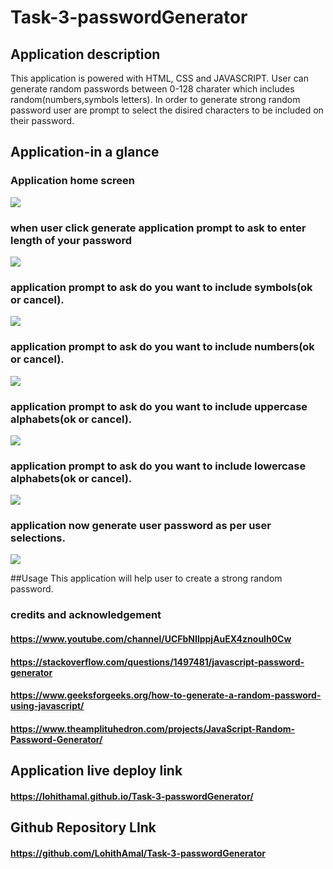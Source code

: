 # Task-3-passwordGenerator
## Application description
This application is powered with HTML, CSS and JAVASCRIPT.
User can generate random passwords between 0-128 charater which includes random(numbers,symbols letters).
In order to generate strong random password user are prompt to select the disired characters to be included on their password.
## Application-in a glance

### Application home screen
![](images/passwordGenerator-1.JPG)
### when user click generate application prompt to ask to enter length of your password
![](images/passwordGenerator-2.JPG)
### application prompt to ask do you want to include symbols(ok or cancel).
![](images/passwordGenerator-3.JPG)
### application prompt to ask do you want to include numbers(ok or cancel).
![](images/passwordGenerator-4.JPG)
### application prompt to ask do you want to include uppercase alphabets(ok or cancel).
![](images/passwordGenerator-5.JPG)
### application prompt to ask do you want to include lowercase alphabets(ok or cancel).
![](images/passwordGenerator-6.JPG)
### application now generate user password as per user selections.
![](images/passwordGenerator-7.JPG)

##Usage
This application will help user to create a strong random password.

### credits and acknowledgement 
#### https://www.youtube.com/channel/UCFbNIlppjAuEX4znoulh0Cw
#### https://stackoverflow.com/questions/1497481/javascript-password-generator
#### https://www.geeksforgeeks.org/how-to-generate-a-random-password-using-javascript/
#### https://www.theamplituhedron.com/projects/JavaScript-Random-Password-Generator/

## Application live deploy link
#### https://lohithamal.github.io/Task-3-passwordGenerator/

## Github Repository LInk
#### https://github.com/LohithAmal/Task-3-passwordGenerator
